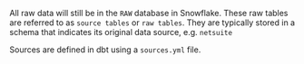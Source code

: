All raw data will still be in the `RAW` database in Snowflake. These raw tables are referred to as `source tables` or `raw tables`. They are typically stored in a schema that indicates its original data source, e.g. `netsuite`

Sources are defined in dbt using a `sources.yml` file.